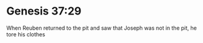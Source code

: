 # Genesis 37:29

When Reuben returned to the pit and saw that Joseph was not in the pit, he tore his clothes
